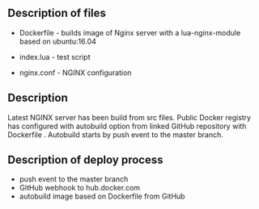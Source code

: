 Description of files
------------
* Dockerfile - builds image of Nginx server with a lua-nginx-module based on ubuntu:16.04

* index.lua - test script 

* nginx.conf - NGINX configuration

Description 
------------


Latest NGINX server has been build from src files. Public Docker registry has configured 
with autobuild option from linked GitHub repository with Dockerfile . 
Autobuild starts by push event to the master branch. 

Description of deploy process
------------

- push event to the master branch
- GitHub webhook to hub.docker.com
- autobuild image based on Dockerfile from GitHub
